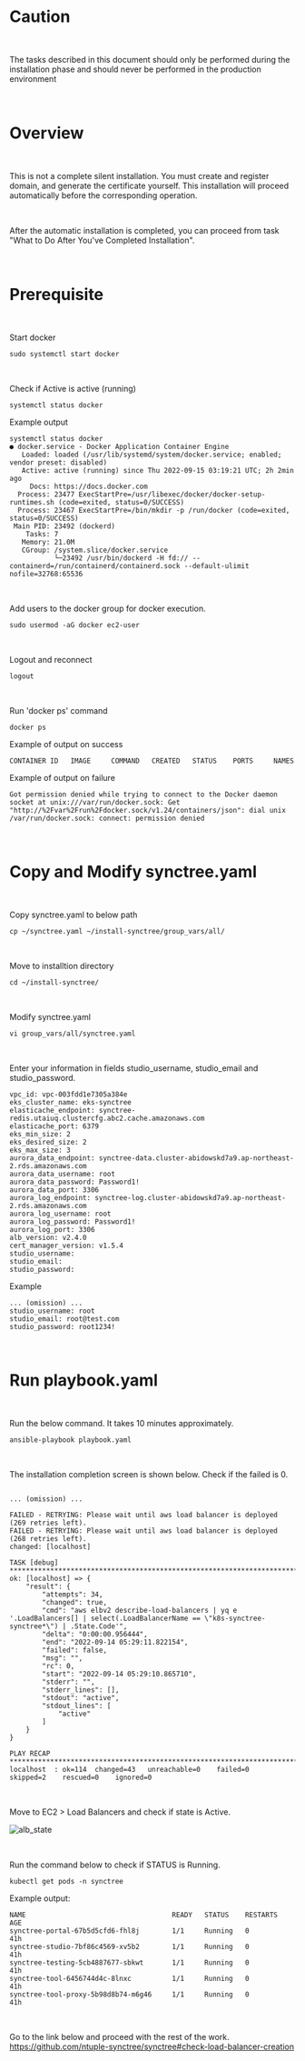 # Caution

<br>

The tasks described in this document should only be performed during the installation phase and should never be performed in the production environment

<br>

# Overview

<br>

This is not a complete silent installation. You must create and register domain, and generate the certificate yourself. This installation will proceed automatically before the corresponding operation.

<br>

After the automatic installation is completed, you can proceed from task "What to Do After You've Completed Installation".

<br>

# Prerequisite

<br>

Start docker
```
sudo systemctl start docker
```

<br>

Check if Active is active (running)
```
systemctl status docker
```
Example output
```
systemctl status docker
● docker.service - Docker Application Container Engine
   Loaded: loaded (/usr/lib/systemd/system/docker.service; enabled; vendor preset: disabled)
   Active: active (running) since Thu 2022-09-15 03:19:21 UTC; 2h 2min ago
     Docs: https://docs.docker.com
  Process: 23477 ExecStartPre=/usr/libexec/docker/docker-setup-runtimes.sh (code=exited, status=0/SUCCESS)
  Process: 23467 ExecStartPre=/bin/mkdir -p /run/docker (code=exited, status=0/SUCCESS)
 Main PID: 23492 (dockerd)
    Tasks: 7
   Memory: 21.0M
   CGroup: /system.slice/docker.service
           └─23492 /usr/bin/dockerd -H fd:// --containerd=/run/containerd/containerd.sock --default-ulimit nofile=32768:65536

```

<br>

Add users to the docker group for docker execution.
```
sudo usermod -aG docker ec2-user
```

<br>

Logout and reconnect
```
logout
```

<br>

Run 'docker ps' command
```
docker ps
```
Example of output on success
```
CONTAINER ID   IMAGE     COMMAND   CREATED   STATUS    PORTS     NAMES
```
Example of output on failure
```
Got permission denied while trying to connect to the Docker daemon socket at unix:///var/run/docker.sock: Get "http://%2Fvar%2Frun%2Fdocker.sock/v1.24/containers/json": dial unix /var/run/docker.sock: connect: permission denied
```

<br>

# Copy and Modify synctree.yaml

<br>

Copy synctree.yaml to below path
```
cp ~/synctree.yaml ~/install-synctree/group_vars/all/
```

<br>

Move to installtion directory
```
cd ~/install-synctree/
```

<br>

Modify synctree.yaml
```
vi group_vars/all/synctree.yaml
```

<br>

Enter your information in fields studio_username, studio_email and studio_password.
```
vpc_id: vpc-003fdd1e7305a384e
eks_cluster_name: eks-synctree
elasticache_endpoint: synctree-redis.utaiuq.clustercfg.abc2.cache.amazonaws.com
elasticache_port: 6379
eks_min_size: 2
eks_desired_size: 2
eks_max_size: 3
aurora_data_endpoint: synctree-data.cluster-abidowskd7a9.ap-northeast-2.rds.amazonaws.com
aurora_data_username: root
aurora_data_password: Password1!
aurora_data_port: 3306
aurora_log_endpoint: synctree-log.cluster-abidowskd7a9.ap-northeast-2.rds.amazonaws.com
aurora_log_username: root
aurora_log_password: Password1!
aurora_log_port: 3306
alb_version: v2.4.0
cert_manager_version: v1.5.4
studio_username:
studio_email:
studio_password:

```
Example
```
... (omission) ...
studio_username: root
studio_email: root@test.com
studio_password: root1234!
```

<br>

# Run playbook.yaml

<br>

Run the below command. It takes 10 minutes approximately.
```
ansible-playbook playbook.yaml
```

<br>

The installation completion screen is shown below. Check if the failed is 0.
```

... (omission) ...

FAILED - RETRYING: Please wait until aws load balancer is deployed (269 retries left).
FAILED - RETRYING: Please wait until aws load balancer is deployed (268 retries left).
changed: [localhost]

TASK [debug] ***********************************************************************
ok: [localhost] => {
    "result": {
        "attempts": 34,
        "changed": true,
        "cmd": "aws elbv2 describe-load-balancers | yq e '.LoadBalancers[] | select(.LoadBalancerName == \"k8s-synctree-synctree*\") | .State.Code'",
        "delta": "0:00:00.956444",
        "end": "2022-09-14 05:29:11.822154",
        "failed": false,
        "msg": "",
        "rc": 0,
        "start": "2022-09-14 05:29:10.865710",
        "stderr": "",
        "stderr_lines": [],
        "stdout": "active",
        "stdout_lines": [
            "active"
        ]
    }
}

PLAY RECAP ****************************************************************************************
localhost  : ok=114  changed=43   unreachable=0    failed=0    skipped=2    rescued=0    ignored=0
```

<br>

Move to EC2 > Load Balancers and check if state is Active.

![alb_state](https://user-images.githubusercontent.com/103020388/190069926-c830d7f0-8346-43ac-85fa-bd58fc5a2650.png)

<br>

Run the command below to check if STATUS is Running.
```
kubectl get pods -n synctree
```
Example output:
```
NAME                                    READY   STATUS    RESTARTS   AGE
synctree-portal-67b5d5cfd6-fhl8j        1/1     Running   0          41h
synctree-studio-7bf86c4569-xv5b2        1/1     Running   0          41h
synctree-testing-5cb4887677-sbkwt       1/1     Running   0          41h
synctree-tool-6456744d4c-8lnxc          1/1     Running   0          41h
synctree-tool-proxy-5b98d8b74-m6g46     1/1     Running   0          41h
```

<br>

Go to the link below and proceed with the rest of the work.
<br>
https://github.com/ntuple-synctree/synctree#check-load-balancer-creation
